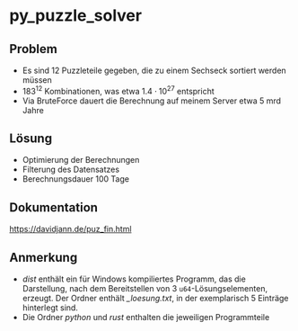 # py_puzzle_solver

## Problem

- Es sind 12 Puzzleteile gegeben, die zu einem Sechseck sortiert werden müssen
- $183^{12}$ Kombinationen, was etwa $1.4\cdot10^{27}$ entspricht
- Via BruteForce dauert die Berechnung auf meinem Server etwa 5 mrd Jahre

## Lösung

- Optimierung der Berechnungen
- Filterung des Datensatzes
- Berechnungsdauer 100 Tage

## Dokumentation

https://davidjann.de/puz_fin.html

## Anmerkung

- *dist* enthält ein für Windows kompiliertes Programm, das die Darstellung, nach dem Bereitstellen von 3 `u64`-Lösungselementen, erzeugt. Der Ordner enthält *_loesung.txt*, in der exemplarisch 5 Einträge hinterlegt sind.
- Die Ordner *python* und *rust* enthalten die jeweiligen Programmteile

